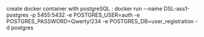 create docker container with postgreSQL :
docker run     --name DSL-ass1-postgres    -p 5455:5432     -e POSTGRES_USER=auth    -e POSTGRES_PASSWORD=Qwerty!234     -e POSTGRES_DB=user_registration    -d     postgres